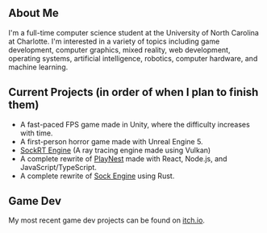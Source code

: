 ## About Me
I'm a full-time computer science student at the University of North Carolina at Charlotte. I'm interested in a variety of topics including game development, computer graphics, mixed reality, web development, operating systems, artificial intelligence, robotics, computer hardware, and machine learning.

## Current Projects (in order of when I plan to finish them)
* A fast-paced FPS game made in Unity, where the difficulty increases with time.
* A first-person horror game made with Unreal Engine 5.
* [SockRT Engine](https://github.com/odesai840/SockRT-Engine) (A ray tracing engine made using Vulkan)
* A complete rewrite of [PlayNest](https://github.com/odesai840/PlayNest) made with React, Node.js, and JavaScript/TypeScript.
* A complete rewrite of [Sock Engine](https://github.com/odesai840/Sock-Engine) using Rust.

## Game Dev
My most recent game dev projects can be found on [itch.io](https://sock8416.itch.io/).

